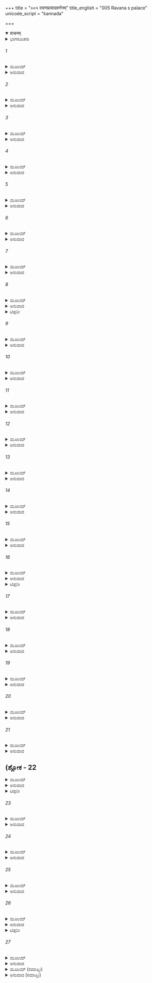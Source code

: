 +++
title = "००५ रावणप्रासादवर्णनम्"
title_english = "005 Ravana s palace"
unicode_script = "kannada"

+++
<details open><summary>वाचनम्</summary>

<div class="audioEmbed"  caption="श्रीराम-हरिसीताराममूर्ति-घनपाठिभ्यां वचनम्" src="https://archive.org/download/Ramayana-recitation-Sriram-harisItArAmamUrti-Ghanapaati-v2/Kanda_5/Kanda_5_SK-005-Ravana_s_palace.mp3"></div>
</details>



<details><summary>ಭಾಗಸೂಚನಾ</summary>

ಚಂದ್ರಶೋಭಾವರ್ಣನೆ, ಹನುಮಂತನು ರಾವಣನ ಅಂತಃಪುರದಲ್ಲಿ ಸೀತೆಯನ್ನು ಹುಡುಕಿ ಅವಳು ಸಿಕ್ಕದ ಕಾರಣ ದುಃಖಿತನಾದುದು
</details>

###### 1


<details><summary>ಮೂಲಮ್</summary>

ತತಃ ಸ ಮಧ್ಯಂ ಗತಮಂಶುಮಂತಂ  
ಜ್ಯೋತ್ಸ್ನಾವಿತಾನಂ ಮಹದುದ್ವಮಂತಮ್ ।  
ದದರ್ಶ ಧೀಮಾನ್ ದಿವಿ ಭಾನುಮಂತಂ  
ಗೋಷ್ಠೇ ವೃಷಂ ಮತ್ತಮಿವ ಭ್ರಮಂತಮ್ ॥
</details>

<details><summary>ಅನುವಾದ</summary>

ಅನಂತರ ಗೋಶಾಲೆಯೊಳಗೆ ಗೋವುಗಳ ಮಧ್ಯದಲ್ಲಿ ಸುತ್ತಾಡುತ್ತಿರುವ ಮದಿಸಿದ ಹೋರಿಯಂತೆ ಆಕಾಶದ ಮಧ್ಯ ಭಾಗದಲ್ಲಿ ಅತ್ತಲಿತ್ತ ಸಂಚರಿಸುತ್ತಾ ಪೃಥ್ವಿಯಮೇಲೆ ಅಪಾರವಾದ ಬೆಳದಿಂಗಳನ್ನು ಹೊರಚೆಲ್ಲುತ್ತಾ, ನಕ್ಷತ್ರಗಳೊಡನೆ ಸಂಚರಿಸುತ್ತಿದ್ದ ಚಂದ್ರನನ್ನು ಧೀಮಂತನಾದ ಹನುಮಂತನು ನೋಡಿದನು. ॥1॥
</details>

###### 2


<details><summary>ಮೂಲಮ್</summary>

ಲೋಕಸ್ಯ ಪಾಪಾನಿ ವಿನಾಶಯಂತಂ  
ಮಹೋದಧಿಂ ಚಾಪಿ ಸಮೇಧಯಂತಮ್ ।  
ಭೂತಾನಿ ಸರ್ವಾಣಿ ವಿರಾಜಯಂತಂ  
ದದರ್ಶ ಶೀತಾಂಶುಮಥಾಭಿಯಾಂತಮ್ ॥
</details>

<details><summary>ಅನುವಾದ</summary>

ಲೋಕದ ಜನರ ದುಃಖವನ್ನು ತನ್ನ ಆಹ್ಲಾದಕರವಾದ ಬೆಳದಿಂಗಳಿನಿಂದ ನಿವಾರಿಸುತ್ತಿದ್ದ, ಸಮುದ್ರವನ್ನು ಉಕ್ಕಿಸುತ್ತಿದ್ದ, ಸರ್ವಪ್ರಾಣಿಗಳನ್ನು ಪ್ರಕಾಶಗೊಳಿಸುತ್ತಿದ್ದ, ಆಕಾಶದಲ್ಲಿ ಸಾಗುತ್ತಿದ್ದ ಅಮೃತ ಕಿರಣಗಳನ್ನು ಸುರಿಸುತ್ತಿದ್ದ ಚಂದ್ರನನ್ನು ಮಾರುತಿಯು ನೋಡಿದನು. ॥2॥
</details>

###### 3


<details><summary>ಮೂಲಮ್</summary>

ಯಾ ಭಾತಿ ಲಕ್ಷ್ಮೀರ್ಭುವಿ ಮಂದರಸ್ಥಾ  
ತಥಾ ಪ್ರದೋಷೇಷು ಚ ಸಾಗರಸ್ಥಾ ।  
ತಥೈವ ತೋಯೇಷು ಚ ಪುಷ್ಕರಸ್ಥಾ  
ರರಾಜ ಸಾ ಚಾರುನಿಶಾಕರಸ್ಥಾ  ॥
</details>

<details><summary>ಅನುವಾದ</summary>

ಪ್ರಪಂಚದಲ್ಲಿ ಮಂದರಪರ್ವತದಲ್ಲಿರುವ ಕಾಂತಿಯು ಪ್ರಕಾಶಿಸುವಂತೆ, ಪ್ರದೋಷಕಾಲದಲ್ಲಿ ಸಾಗರದ ಕಾಂತಿಯು ಪ್ರಕಾಶಿಸುವಂತೆ, ಸರೋವರಗಳಲ್ಲಿರುವ ಕಮಲಗಳ ಕಾಂತಿಯು ಪ್ರಕಾಶಿಸುವಂತೆ, ಚಂದ್ರನಲ್ಲಿದ್ದ ಮನೋಹರವಾದ ಕಾಂತಿಯು ಪ್ರಕಾಶಿಸುತಿತ್ತು. ॥3॥
</details>

###### 4


<details><summary>ಮೂಲಮ್</summary>

ಹಂಸೋ ಯಥಾ ರಾಜತಪಂಜರಸ್ಥಃ  
ಸಿಂಹೋ ಯಥಾ ಮಂದರಕಂದರಸ್ಥಃ ।  
ವೀರೋ ಯಥಾ ಗರ್ವಿತಕುಂಜರಸ್ಥ-  
ಶ್ಚಂದ್ರೋಪಿ ಬಭ್ರಾಜ ತಥಾಂಬರಸ್ಥಃ ॥
</details>

<details><summary>ಅನುವಾದ</summary>

ಬೆಳ್ಳಿಯ ಪಂಜರದಲ್ಲಿರುವ ಹಂಸದಂತೆ, ಮಂದರಾಚಲದ ಗುಹೆಯಲ್ಲಿದ್ದ ಸಿಂಹವು ಪ್ರಕಾಶಿಸುವಂತೆ, ಮದಿಸಿದ ಆನೆಯ ಮೇಲೆ ಕುಳಿತಿರುವ ವೀರನಂತೆ, ಚಂದ್ರನು ಅಂಬರದಲ್ಲಿ ದೇದೀಪ್ಯ ಮಾನವಾಗಿ ಪ್ರಕಾಶಿಸುತ್ತಿದ್ದನು.॥4॥
</details>

###### 5


<details><summary>ಮೂಲಮ್</summary>

ಸ್ಥಿತಃ ಕಕುದ್ಮಾನಿವ ತೀಕ್ಷ್ಣಶೃಂಗೋ  
ಮಹಾಚಲಃ ಶ್ವೇತ ಇವೋಚ್ಚಶೃಂಗಃ ।  
ಹಸ್ತೀವ ಜಾಂಬೂನದಬದ್ಧ ಶೃಂಗೋ  
ರರಾಜ ಚಂದ್ರಃ ಪರಿಪೂರ್ಣಶೃಂಗಃ ॥
</details>

<details><summary>ಅನುವಾದ</summary>

ಚೂಪಾದ ಕೋಡುಗಳುಳ್ಳ ಗೂಳಿಯಂತೆಯೂ, ಎತ್ತರವಾದ ಶಿಖರಗಳಿರುವ ಪರ್ವತ ದಂತೆಯೂ, ಭಂಗಾರದ ಪಟ್ಟಿಗಳಿಂದ ಅಲಂಕೃತವಾದ ದಂತಗಳುಳ್ಳ ಆನೆಯಂತೆಯೂ, ಪರಿಪೂರ್ಣ ಷೋಡಶ ಕಲೆಗಳಿಂದ ಚಂದ್ರನು ವಿರಾಜಿಸುತ್ತಿದ್ದನು. ॥5॥
</details>

###### 6


<details><summary>ಮೂಲಮ್</summary>

ವಿನಷ್ಟ ಶೀತಾಂಬುತುಷಾರಪಂಕೋ  
ಮಹಾಗ್ರಹಗ್ರಾಹವಿನಷ್ಟಪಂಕಃ ।  
ಪ್ರಕಾಶಲಕ್ಷ್ಮ್ಯಾಶ್ರಯನಿರ್ಮಲಾಂಕೋ  
ರರಾಜ ಚಂದ್ರೋ ಭಗವಾನ್ ಶಶಾಂಕಃ ॥
</details>

<details><summary>ಅನುವಾದ</summary>

ಮಂಜಿನ ತುಂತುರುಗಳೆಂಬ ಮಾಲಿನ್ಯವನ್ನು ದೂರಮಾಡಿದ್ದ ಗ್ರಹರಾಜನಾದ ಸೂರ್ಯನ ಕಿರಣಗಳ ಪ್ರತಿಲನದಿಂದಾಗಿ ಉಜ್ವಲವಾದ ಬೆಳಕನ್ನು ಹೊಂದಿ ಕತ್ತಲೆಯನ್ನು ಹೋಗಲಾಡಿಸಿದ್ದ, ಪ್ರಕಾಶ ಲಕ್ಷ್ಮೀಯ ಆಶ್ರಯದಿಂದ ನಿರ್ಮಲವಾಗಿ ಕಾಣುತ್ತಿದ್ದ ಮೃಗಲಾಂಛನವನ್ನು ಹೊಂದಿದ್ದ, ಭಗವಾನ್ ಚಂದ್ರನು ರಾರಾಜಿಸುತ್ತಿದ್ದನು.॥6॥
</details>

###### 7


<details><summary>ಮೂಲಮ್</summary>

ಶಿಲಾತಲಂ ಪ್ರಾಪ್ಯ ಯಥಾ ಮೃಗೇಂದ್ರೋ  
ಮಹಾರಣಂ ಪ್ರಾಪ್ಯ ಯಥಾ ಗಜೇಂದ್ರಃ ।  
ರಾಜ್ಯಂ ಸಮಾಸಾದ್ಯ ಯಥಾ ನರೇಂದ್ರ-  
ಸ್ತಥಾ ಪ್ರಕಾಶೋ ವಿರರಾಜ ಚಂದ್ರಃ ॥
</details>

<details><summary>ಅನುವಾದ</summary>

ಆಗಸದಲ್ಲಿ ವಿರಾಜಮಾನನಾದ ಶಶಾಂಕನು, ಶಿಲೆಯ ಮೇಲೆ ಸ್ಥಿರವಾಗಿ ನಿಂತಿರುವ ಸಿಂಹದಂತೆ, ಮಹಾರಣರಂಗದಲ್ಲಿ ನಿಂತಿರುವ ಗಜರಾಜನಂತೆ, ಕಳೆದುಹೋದ ರಾಜ್ಯವನ್ನು ಪಡೆದುಕೊಂಡ ಚಕ್ರವರ್ತಿಯಂತೆ, ಪ್ರಕಾಶಮಾನವಾಗಿ ಬೆಳಗುತ್ತಿದ್ದನು.॥7॥
</details>

###### 8


<details><summary>ಮೂಲಮ್</summary>

ಪ್ರಕಾಶಚಂದ್ರೋದಯನಷ್ಟದೋಷಃ  
ಪ್ರವೃದ್ಧರಕ್ಷಃ ಪಿಶಿತಾಶದೋಷಃ ।  
ರಾಮಾಭಿರಾಮೇರಿತ ಚಿತ್ತದೋಷಃ  
ಸ್ವರ್ಗಪ್ರಕಾಶೋ ಭಗವಾನ್ ಪ್ರದೋಷಃ ॥
</details>

<details><summary>ಅನುವಾದ</summary>

ಪೌರ್ಣಮಿಯ ಪೂರ್ಣ ಚಂದ್ರೋದಯದಿಂದ ಅಂಧಕಾರವು ತೊಲಗಿ ಜಗತ್ತಿನ ಜನರೆಲ್ಲರೂ ಹರ್ಷಿತರಾದರು. ನಿಶಾಚರರು ಮಾಂಸಭಕ್ಷಣಕ್ಕೆ ಪ್ರವೃತ್ತರಾಗಿ ಸಂತೋಷಗೊಂಡರು. ಸ್ತ್ರೀ ಪುರುಷರು ಅನುರಾಗಸೌಖ್ಯದಲ್ಲಿ ಮುಳುಗಿದ್ದರು. ತಮ್ಮ ಮನಸ್ತಾಪಗಳನ್ನು ಕಳೆದುಕೊಂಡು ಎಲ್ಲರಿಗೂ ಆನಂದದಾಯಕವಾದ ಪ್ರದೋಷ ಕಾಲವು ಸೀತಾನ್ವೇಷಣ ತತ್ಪರನಾದ ಹನುಮಂತನಿಗೆ ಸ್ವರ್ಗದಂತೆ ಸುಖದಾಯಕವಾಯಿತು.* ॥8॥
</details>

<details><summary>ಟಿಪ್ಪನೀ</summary>

*	‘‘ಭಗವಾನ್ ಪ್ರದೋಷಃ’’ --  
ಐಶ್ಚರ್ಯಸ್ಯ ಸಮಗ್ರಸ್ಯ ಧರ್ಮಸ್ಯ ಯಶಸಃ ಶ್ರಿಯಃ । ಜ್ಞಾನವೈರಾಗ್ಯಯೋಶ್ಚೈವ ಷಣ್ಣಾಂ ಭಗ ಇತೀರಣಾ॥  
ಸಮಗ್ರವಾದ ಐಶ್ಚರ್ಯ, ಸಮಗ್ರವಾದ ಧರ್ಮ, ಸತ್ಕೀರ್ತಿ, ಪೂರ್ಣಸಂಪತ್ತು, ಅಖಂಡ ಜ್ಞಾನ, ನಿರ್ಮಲವಾದ ವೈರಾಗ್ಯ ಈ ಆರು ಭಗ(ಐಶ್ವರ್ಯ)ಗಳುಳ್ಳವವನು ಭಗವಂತನು ಷಡ್ಗುಣೈಶ್ಚರ್ಯ ಸಂಪನ್ನನಾದ ಹನುಮಂತನಿಗೆ ಭಗವತ್ಸ್ವರೂಪವಾದ ಈ ಪ್ರದೋಷಕಾಲವು ಸ್ವರ್ಗತುಲ್ಯವಾಗಿ ಸುಖಾನಂದಗಳನ್ನು ಕೊಟ್ಟಿತು.
</details>

###### 9


<details><summary>ಮೂಲಮ್</summary>

ತಂತ್ರೀಸ್ವನಾಃ ಕರ್ಣಸುಖಾಃ ಪ್ರವೃತ್ತಾಃ  
ಸ್ವಪಂತಿ ನಾರ್ಯಃ ಪತಿಭಿಃ ಸುವೃತ್ತಾಃ ।  
ನಕ್ತಂಚರಾಶ್ಚಾಪಿ ತಥಾ ಪ್ರವೃತ್ತಾ  
ವಿಹರ್ತುಮತ್ಯದ್ಭುತರೌದ್ರವೃತ್ತಾಃ ॥
</details>

<details><summary>ಅನುವಾದ</summary>

ಆಗ ಲಂಕೆಯಲ್ಲಿ ಕರ್ಣಾನಂದಕರವಾದ ವೀಣಾವಾದನದ ಮಧುರ ಶಬ್ದಗಳು ಕೇಳಿ ಬರುತ್ತಿದ್ದುವು. ಒಳ್ಳೆಯ ಸ್ವಭಾವವುಳ್ಳ ಸ್ತ್ರೀಯರು ತಮ್ಮ ಪತಿಗಳೊಡನೆ ನಿದ್ರಿಸಿದ್ದರು. ಅದ್ಭುತವಾದ ಮತ್ತು ಭಯಂಕರವಾದ ಆಚರಣೆಯುಳ್ಳ ರಾಕ್ಷಸರು ವಿಹರಿಸಲು ಹೊರಟಿದ್ದರು.॥9॥
</details>

###### 10


<details><summary>ಮೂಲಮ್</summary>

ಮತ್ತಪ್ರಮತ್ತಾನಿ ಸಮಾಕುಲಾನಿ  
ರಥಾಶ್ವಭದ್ರಾಸನಸಂಕುಲಾನಿ ।  
ವೀರಶ್ರಿಯಾ ಚಾಪಿ ಸಮಾಕುಲಾನಿ  
ದದರ್ಶ ಧೀಮಾನ್ ಸ ಕಪಿಃ ಕುಲಾನಿ ॥
</details>

<details><summary>ಅನುವಾದ</summary>

ಧೀರನೂ, ಪ್ರಜ್ಞಾಶಾಲಿಯೂ ಆದ ಹನುಮಂತನು ಅನೇಕ ಭವನಗಳನ್ನು ನೋಡಿದನು. ಕೆಲವು ಮನೆಗಳಲ್ಲಿ ಮದಿರಾಪಾನ ಮತ್ತರಾದ ರಾಕ್ಷಸರಿದ್ದರು. ಕೆಲವು ಮನೆಗಳು ರಥ, ಅಶ್ವ ಮತ್ತು ಭದ್ರಾಸನ (ಆನೆ)ಗಳಿಂದ ಸಂಪನ್ನವಾಗಿದ್ದುವು. ಇನ್ನು ಕೆಲವು ಗೃಹಗಳಲ್ಲಿ ಐಶ್ಚರ್ಯಮದದಿಂದ ಕೊಬ್ಬಿದ ರಾಕ್ಷಸರನ್ನು ನೋಡಿದನು.॥10॥
</details>

###### 11


<details><summary>ಮೂಲಮ್</summary>

ಪರಸ್ಪರಂ ಚಾಧಿಕಮಾಕ್ಷಿಪಂತಿ  
ಭುಜಾಂಶ್ಚ ಪೀನಾನಧಿವಿಕ್ಷಿಪಂತಿ ।  
ಮತ್ತಪ್ರಲಾಪಾನಧಿವಿಕ್ಷಿಪಂತಿ  
ಮತ್ತಾನಿ ಚಾನ್ಯೋನ್ಯಮಧಿಕ್ಷಿಪಂತಿ ॥
</details>

<details><summary>ಅನುವಾದ</summary>

ಆ ಮನೆಗಳಲ್ಲಿದ್ದ ರಾಕ್ಷಸರಲ್ಲಿ ಕೆಲವರು ಪರಸ್ಪರ ಆಕ್ಷೇಪಿಸುತ್ತಿದ್ದರು. ತಮ್ಮ ಉಬ್ಬಿದ ಬಾಹುಗಳನ್ನು ಇನ್ನೊಬ್ಬರ ಹೆಗಲಗಳಲ್ಲಿ ಚಾಚಿದ್ದರು. ಮದ್ಯವನ್ನು ಕುಡಿದು ಮತ್ತರಾದ ಕೆಲವರು ಅಸಂಬದ್ಧವಾದ ಮಾತುಗಳನ್ನಾಡುತ್ತಿದ್ದರು. ಮದವೇರಿದ ರಾಕ್ಷಸರು ಅನ್ಯೋನ್ಯವಾಗಿ ಬೈದಾಡುತ್ತಿದ್ದರು.॥11॥
</details>

###### 12


<details><summary>ಮೂಲಮ್</summary>

ರಕ್ಷಾಂಸಿ ವಕ್ಷಾಂಸಿ ಚ ವಿಕ್ಷಿಪಂತಿ  
ಗಾತ್ರಾಣಿ ಕಾಂತಾಸು ಚ ವಿಕ್ಷಿಪಂತಿ ।  
ರೂಪಾಣಿ ಚಿತ್ರಾಣಿ ಚ ವಿಕ್ಷಿಪಂತಿ  
ದೃಢಾನಿ ಚಾಪಾನಿ ಚ ವಿಕ್ಷಿಪಂತಿ ॥ 12 ॥
</details>

<details><summary>ಅನುವಾದ</summary>

ಕೆಲವು ರಾಕ್ಷಸರು ಪರಾಕ್ರಮ ಸೂಚಕವಾಗಿ ಎದೆಗಳನ್ನು ತಟ್ಟಿಕೊಳ್ಳುತ್ತಿದ್ದರು. ಕೆಲವರು ತಮ್ಮ ಅಂಗನೆಯರ ಮೇಲೆ ಅಂಗಾಂಗಗಳನ್ನು ಚೆಲ್ಲಿದ್ದರು. ಕೆಲವರು ಸುಂದರವಾದ ಚಿತ್ರಪಟಗಳನ್ನು ಅಲ್ಲಿ ಜೋಡಿಸುತ್ತಿದ್ದರು. ಕೆಲವರು ದೃಢವಾದ ಬಿಲ್ಲಿನ ನಾಣನ್ನು ಕಿವಿವರೆಗೂ ಸೆಳೆದು ಅಭ್ಯಾಸ ಮಾಡುತ್ತಿದ್ದುದನ್ನು ಹನುಮಂತನು ನೋಡಿದನು.॥12॥
</details>

###### 13


<details><summary>ಮೂಲಮ್</summary>

ದದರ್ಶ ಕಾಂತಾಶ್ಚ ಸಮಾಲಪಂತ್ಯ-  
ಸ್ತಥಾಪರಾಸ್ತತ್ರ ಪುನಃ ಸ್ವಪಂತ್ಯಃ ।  
ಸುರೂಪವಕಾಶ್ಚ ತಥಾ ಹಸಂತ್ಯಃ  
ಕ್ರುದ್ಧಾಃ ಪರಾಶ್ಚಾಪಿ ವಿನಿಃಶ್ವಸಂತ್ಯಃ ॥
</details>

<details><summary>ಅನುವಾದ</summary>

ಆ ಭವನಗಳಲ್ಲಿ ರಾಕ್ಷಸರ ಪತ್ನಿಯರಲ್ಲಿ ಕೆಲವರು ಅಂಗ ರಾಗಾದಿಗಳನ್ನು ಲೇಪಿಸಿಕೊಳ್ಳುತ್ತಿದ್ದರು. ಇನ್ನು ಕೆಲವು ಸ್ತ್ರೀಯರು ಮರಳಿ ನಿದ್ದೆಹೋದರು. ಸುಂದರಮುಖವುಳ್ಳ ಕೆಲವರು ಸಂತೋಷ ಸೂಚಕ ನಗುತ್ತಿದ್ದರು. ಕೆಲವು ಪತ್ನಿಯರು ಪತಿಯ ಮೇಲೆ ಕುಪಿತರಾಗಿ ನಿಟ್ಟುಸಿರುಡುತ್ತಿದ್ದರು.॥13॥
</details>

###### 14


<details><summary>ಮೂಲಮ್</summary>

ಮಹಾಗಜೈಶ್ಚಾಪಿ ತಥಾ ನದದ್ಭಿಃ  
ಸುಪೂಜಿತೈಶ್ಚಾಪಿ ತಥಾ ಸುಸದ್ಭಿಃ ।  
ರರಾಜ ವೀರೈಶ್ಚ ವಿನಿಶ್ವಸದ್ಭಿಃ  
ಹ್ರದೋ ಭುಜಂಗೈರಿವ ನಿಃಶ್ವಸದ್ಭಿಃ ॥
</details>

<details><summary>ಅನುವಾದ</summary>

ಆ ಲಂಕಾಪಟ್ಟಣವು ಆನೆಗಳ ಘೀಂಕಾರಗಳಿಂದ ತುಂಬಿಹೋಗಿತ್ತು. ಪೂಜ್ಯರಾದ ಸಭಾಸದರಿಂದಲೂ ಕೂಡಿದ್ದು, ನಿಟ್ಟುಸಿರು ಬಿಡುತ್ತಿದ್ದ ವೀರರನ್ನೊಳಗೊಂಡು ಬುಸುಗುಟ್ಟುವ ಸರ್ಪಗಳಿಂದ ತುಂಬಿದ ಸರೋವರ ದಂತೆ ಕಂಗೊಳಿಸುತ್ತಿತ್ತು.॥14॥
</details>

###### 15


<details><summary>ಮೂಲಮ್</summary>

ಬುದ್ಧಿಪ್ರಧಾನಾನ್ ರುಚಿರಾಭಿಧಾನಾನ್  
ಸಂಶ್ರದ್ದಧಾನಾನ್ ಜಗತಃ ಪ್ರಧಾನಾನ್ ।  
ನಾನಾವಿಧಾನಾನ್ ರುಚಿರಾಭಿಧಾನಾನ್  
ದದರ್ಶ ತಸ್ಯಾಂ ಪುರಿ ಯಾತುಧಾನಾನ್ ॥
</details>

<details><summary>ಅನುವಾದ</summary>

ಆ ಲಂಕೆಯಲ್ಲಿ ಮಹಾಬುದ್ಧಿಶಾಲೀ ರಾಕ್ಷಸರನ್ನು, ಸುಮಧುರವಾಗಿ ಮಾತಾಡುವವರನ್ನು, ಶ್ರದ್ಧಾಳುಗಳನ್ನು, ಅತ್ತಿಂದಿತ್ತ ತಿರುಗಾಡುತ್ತಿದ್ದ ಪ್ರಧಾನರಾದ ರಾಕ್ಷರನ್ನು, ನಾನಾವಿಧವಾದ ವೇಷಗಳನ್ನು ಧರಿಸಿದವರನ್ನು, ಮನೋಹರವಾದ ನಾಮಧೇಯ ವುಳ್ಳವರನ್ನೂ ಮಾರುತಿಯು ನೋಡಿದನು.॥15॥
</details>

###### 16


<details><summary>ಮೂಲಮ್</summary>

ನನಂದ ದೃಷ್ಟ್ವಾ ಚ ಸ ತಾನ್ ಸುರೂಪಾನ್  
ನಾನಾಗುಣಾನಾತ್ಮಗುಣಾನುರೂಪಾನ್ ।  
ವಿದ್ಯೋತಮಾನಾನ್ ಸ ತದಾನುರೂಪಾನ್  
ದದರ್ಶ ಕಾಂಶ್ಚಿಚ್ಚ ಪುನರ್ವಿರೂಪಾನ್ ॥
</details>

<details><summary>ಅನುವಾದ</summary>

ಅಲ್ಲಿ ಬುದ್ಧಿಶಾಲಿಗಳನ್ನು, ಹೆಚ್ಚಾಗಿ ಅಂದವಾಗಿರುವವನ್ನು, ಸದ್ಗುಣ ಸಂಪನ್ನರನ್ನು,* ತಮ್ಮ ಸ್ವಭಾವಕ್ಕನುಸಾರ ವರ್ತಿಸುತ್ತಾ, ಹೆಸರುವಾಸಿಯಾದವರನ್ನು ನೋಡಿ ಆ ಕಪಿವರನು ಬಹಳ ಸಂತೋಷಪಟ್ಟನು. ಹಾಗೆಯೇ ಅವನು ವಿಕೃತಾಕಾರರಾದವನ್ನೂ, ಅದಕ್ಕನುಸಾರ ವರ್ತಿಸುವವರನ್ನೂ ಕೂಡ ನೋಡಿದನು.॥16॥
</details>

<details><summary>ಟಿಪ್ಪನೀ</summary>

* ವಿಭೀಷಣಾದಿ ಸಜ್ಜನರನ್ನು ನೋಡಿ ಹನುಮಂತನು ಆನಂದದಲ್ಲಿ ಮುಳುಗಿಹೋದನು.
</details>

###### 17


<details><summary>ಮೂಲಮ್</summary>

ತತೋ ವರಾರ್ಹಾಃ ಸುವಿಶುದ್ಧಭಾವಾ-  
ಸ್ತೇಷಾಂ ಸ್ತ್ರಿಯಸ್ತತ್ರ ಮಹಾನುಭಾವಾಃ ।  
ಪ್ರಿಯೇಷು ಪಾನೇಷು ಚ ಸಕ್ತಭಾವಾ  
ದದರ್ಶ ತಾರಾ ಇವ ಸುಪ್ರಭಾವಾಃ ॥
</details>

<details><summary>ಅನುವಾದ</summary>

ಅನಂತರ ಆಂಜನೇಯನು ಶ್ರೇಷ್ಠ ಪುರುಷರಿಗೆ ಯೋಗ್ಯವಾದ ಸತಿಯರನ್ನು, ಪತಿಗಳಲ್ಲಿ ಪ್ರೇಮಾನುರಾಗವುಳ್ಳವರನ್ನು, ಉತ್ತಮ ಶೀಲವತಿಯರನ್ನು, ಅಲ್ಲದೆ ತಮ್ಮ ಪ್ರಿಯಕರನಲ್ಲಿ ಪ್ರೀತಿಯನ್ನುಂಟುಮಾಡುವ, ಪಾನಾದಿಗಳಲ್ಲಿ ಆಸಕ್ತರಾಗಿದ್ದ, ನಕ್ಷತ್ರಗಳಂತೆ ಒಳ್ಳೆಯ ಪ್ರಭೆಯಿಂದ ಕೂಡಿದ್ದ ರಾಕ್ಷಸಸ್ತ್ರೀಯರನ್ನು ನೋಡಿದನು.॥17॥
</details>

###### 18


<details><summary>ಮೂಲಮ್</summary>

ಶ್ರಿಯಾ ಜ್ವಲಂತೀಸ್ತ್ರಪಯೋಪಗೂಢಾ  
ನಿಶೀಥಕಾಲೇ ರಮಣೋಪಗೂಢಾಃ ।  
ದದರ್ಶ ಕಾಶ್ಚಿತ್ ಪ್ರಮದೋಪಗೂಢಾ  
ಯಥಾ ವಿಹಂಗಾಃ ಕುಸುಮೋಪಗೂಢಾಃ ॥
</details>

<details><summary>ಅನುವಾದ</summary>

ರೂಪಾದಿ ಸಂಪತ್ತುಗಳಿಂದ ಪ್ರಕಾಶಮಾನರಾಗಿದ್ದ ಕೆಲವು ಸ್ತ್ರೀಯರು ನಾಚಿಕೆಯುಳ್ಳವರಾಗಿದ್ದರು. ಮತ್ತೆ ಕೆಲವರು ಪತಿಗಳಿಂದ ಆಲಿಂಗಿಸಲ್ಪಟ್ಟವರಾಗಿ ಪ್ರಮೋದಾ ಮೋದಗಳಲ್ಲಿದ್ದರು. ಪುಷ್ಪವೃಕ್ಷಗಳಲ್ಲಿ ವಿಹರಿಸುವ ಪಕ್ಷಿಗಳಂತೆ, ಕೆಲವು ಸ್ತ್ರೀಯರು ಕುಸುಮಿತವಾದ ಲತಾಕುಂಜಗಳಲ್ಲಿ ತಮ್ಮ ಪತಿಗಳೊಡನೆ ವಿಹರಿಸುತ್ತಿದ್ದರು.॥18॥
</details>

###### 19


<details><summary>ಮೂಲಮ್</summary>

ಅನ್ಯಾಃ ಪುನರ್ಹರ್ಮ್ಯತಲೋಪವಿಷ್ಟಾ-  
ಸ್ತತ್ರ ಪ್ರಿಯಾಂಕೇಷು ಸುಖೋಪವಿಷ್ಟಾಃ ।  
ಭರ್ತುಃ ಪ್ರಿಯಾ ಧರ್ಮಪರಾ ನಿವಿಷ್ಟಾ  
ದದರ್ಶ ಧೀಮಾನ್ ಮದನಾಭಿವಿಷ್ಟಾಃ ॥
</details>

<details><summary>ಅನುವಾದ</summary>

ಕೆಲವರು ಉಪ್ಪರಿಗೆಗಳಲ್ಲಿ ಕುಳಿತ್ತಿದ್ದರು. ಕೆಲವರು ಗಂಡಂದಿರ ತೊಡೆಗಳ ಮೇಲೆ ಸುಖವಾಗಿ ಕುಳಿತ್ತಿದ್ದರು. ಕೆಲವು ಧಾರ್ಮಿಕ ಸ್ತ್ರೀಯರು ಪತಿಗಳ ಸೇವೆಯಲ್ಲಿ ನಿರತರಾಗಿದ್ದರು. ಕೆಲವರು ಕಾಮಪರವಶರಾಗಿ ಪ್ರಿಯಕರರೊಡನೆ ಕಾಮಕೇಳಿಯಲ್ಲಿ ನಿರತರಾಗಿದ್ದರು. ಹೀಗೆ ಎಲ್ಲ ಬಗೆಯ ಸ್ತ್ರೀಯರನ್ನು ಹನುಮಂತನು ಅಲ್ಲಿ ನೋಡಿದನು.॥19॥
</details>

###### 20


<details><summary>ಮೂಲಮ್</summary>

ಅಪ್ರಾವೃತಾಃ ಕಾಂಚನರಾಜಿವರ್ಣಾಃ  
ಕಾಶ್ಚಿತ್ ಪರಾರ್ಧ್ಯಾಸ್ತಪನೀಯವರ್ಣಾಃ ।  
ಪುನಶ್ಚ ಕಾಶ್ಚಿಚ್ಛಶಲಕ್ಷ್ಮ ವರ್ಣಾಃ  
ಕಾಂತಪ್ರಹೀಣಾ ರುಚಿರಾಂಗವರ್ಣಾಃ ॥
</details>

<details><summary>ಅನುವಾದ</summary>

ಕೆಲವರು ಮೇಲು ಹೊದಿಕೆಯಿಲ್ಲದೆ ಸುವರ್ಣ ರೇಖೆಗೆ ಸದೃಶ ಕಾಂತಿಯಿಂದ ಕೂಡಿ ರಾರಾಜಿಸುತ್ತದ್ದರು. ಕೆಲವರು ಶ್ರೇಷ್ಠರಾದ ಸ್ತ್ರೀಯರು ಪುಟವಿಟ್ಟ ಚಿನ್ನದಂತೆ ಬಣ್ಣವುಳ್ಳವರಾಗಿದ್ದರು. ಕೆಲವರು ಚಂದ್ರನ ಕಾಂತಿಗೆ ಸಮಾನವಾದ ಕಾಂತಿಯಿಂದ ಕೂಡಿದ್ದರು. ಕೆಲವು ಸುಂದರಾಂಗಿಯರು ಪ್ರಿಯತಮನ ವಿರಹ ತಾಪದಿಂದ ಖಿನ್ನಮನಸ್ಕರಾಗಿದ್ದರು. ಕೆಲವರು ಸುಂದರವಾದ ಅಂಗ ಕಾಂತಿಯಿಂದ ಕೂಡಿದ್ದರು. ಇಂತಹ ಲತಾಂಗಿಯರನ್ನು ಮರುತ್ಮಂತನು ನೋಡಿದನು.॥20॥
</details>

###### 21


<details><summary>ಮೂಲಮ್</summary>

ತತಃ ಪ್ರಿಯಾನ್ ಪ್ರಾಪ್ಯಮನೋಭಿರಾಮಾನ್  
ಸುಪ್ರೀತಿಯುಕ್ತಾಃ ಪ್ರಸಮೀಕ್ಷ್ಯರಾಮಾಃ ।  
ಗೃಹೇಷು ಹೃಷ್ಟಾಃ ಪರಮಾಭಿರಾಮಾ  
ಹರಿಪ್ರವೀರಃ ಸ ದದರ್ಶ ರಾಮಾಃ ॥
</details>

<details><summary>ಅನುವಾದ</summary>

ಕೆಲವು ಮನೆಗಳಲ್ಲಿ ಮನಸ್ಸಿಗೆ ಆನಂದವನ್ನುಂಟುಮಾಡುವ ಪ್ರಿಯರನ್ನು ಹೊಂದಿ ಪ್ರೀತಿಯುಕ್ತರಾಗಿ, ಪುಷ್ಪಗಳಿಂದ ಸಿಂಗರಿಸಿಕೊಂಡು ಕಂಗೊಳಿಸುತ್ತಿದ್ದರು. ಪರಮ ಹೃಷ್ಟರಾಗಿದ್ದ, ಕಡು ಚೆಲುವೆಯರಾಗಿದ್ದ ಸ್ತ್ರೀಯರನ್ನು ನೋಡಿದನು. ॥21॥
</details>

## (ಶ್ಲೋಕ - 22


<details><summary>ಮೂಲಮ್</summary>

ಚಂದ್ರಪ್ರಕಾಶಾಶ್ಚ ಹಿ ವಕ್ತ್ರಮಾಲಾ  
ವಕ್ತ್ರಾಕ್ಷಿಪಕ್ಷ್ಮಾಶ್ಚ ಸುನೇತ್ರಮಾಲಾಃ ।  
ವಿಭೂಷಣಾನಾಂ ಚ ದದರ್ಶ ಮಾಲಾಃ  
ಶತಹ್ರದಾನಾಮಿವ ಚಾರುಮಾಲಾಃ ॥
</details>

<details><summary>ಅನುವಾದ</summary>

ಬೆಳದಿಂಗಳಿನಂತೆ ಪ್ರಕಾಶಮಾನವಾಗಿ ಕಾಣುತ್ತಿದ್ದ ಸ್ತ್ರೀಯರ ಸುಂದರ ಮುಖಾವಲಿ (ಸಾಲು)ಗಳನ್ನು, ಸುಂದರವಾದ ಹಾಗೂ ವಕ್ರವಾದ ಹುಬ್ಬುಗಳ ಕೂದಲಿನಿಂದ ಕೂಡಿದ ಕಣ್ಣುಗಳ ಸಾಲುಗಳನ್ನೂ, ಮಿಂಚಿನ ಸಾಲುಗಳಂತೆ ಕಾಣುತ್ತಿದ್ದ ಸುಂದರವಾದ ಆಭರಣಗಳ ಸಾಲುಗಳನ್ನು* ಹನುಮಂತ ನೋಡಿದನು. ॥22॥
</details>

<details><summary>ಟಿಪ್ಪನೀ</summary>

* ಮಾನುಷಸ್ತ್ರೀಯರಿಗೂ, ರಾಕ್ಷಸಸ್ತ್ರೀಯರಿಗೂ ಇರುವ ವ್ಯತ್ಯಾಸವನ್ನು ಗುರುತಿಸಲು ಅಲ್ಲಿಯ ಸ್ತ್ರೀಯರ ಅಲಂಕಾರಗಳನ್ನು, ಮುಖ, ನೇತ್ರಗಳನ್ನೂ, ಸೀತಾನ್ವೇಷಣ ತತ್ಪರನಾದ ಹನುಮಂತನು ಪರಿಕಿಸಿದನು.
</details>

###### 23


<details><summary>ಮೂಲಮ್</summary>

ನ ತ್ವೇವ ಸೀತಾಂ ಪರಮಾಭಿಜಾತಾಂ  
ಪಥಿ ಸ್ಥಿತೇ ರಾಜಕುಲೇ ಪ್ರಜಾತಾಮ್ ।  
ಲತಾಂ ಪ್ರಫುಲ್ಲಾಮಿವ ಸಾಧು ಜಾತಾಂ  
ದದರ್ಶ ತನ್ವೀಂ ಮನಸಾಭಿಜಾತಾಮ್ ॥ 23 ॥
</details>

<details><summary>ಅನುವಾದ</summary>

ಆದರೆ ಕಡುಚೆಲುವೆಯಾದ, ಅಯೋನಿಜೆಯಾಗಿದ್ದ ವಿಕಸಿತ ಲತೆಯಂತಿದ್ದ, ಧರ್ಮಮಾರ್ಗದಲ್ಲಿಯೇ ಸ್ಥಿರಳಾಗಿದ್ದ, ರಾಜಕುಲದಲ್ಲಿ ಬೆಳೆದ ಸೀತಾದೇವಿಯನ್ನು ಮಾರುತಿಯು ಎಲ್ಲಿಯೂ ನೋಡಲಿಲ್ಲ. ॥23 ॥
</details>

###### 24


<details><summary>ಮೂಲಮ್</summary>

ಸನಾತನೇ ವರ್ತ್ಮನಿ ಸಂನಿವಿಷ್ಟಾಂ  
ರಾಮೇಕ್ಷಣಾಂ ತಾಂ ಮದನಾಭಿವಿಷ್ಟಾಮ್ ।  
ಭರ್ತುರ್ಮನಃ ಶ್ರೀಮದನುಪ್ರವಿಷ್ಟಾಮ್  
ಸ್ತ್ರಿಭ್ಯೋ ವರಾಭ್ಯಶ್ಚ ಸದಾ ವಿಶಿಷ್ಟಾಮ್ ॥ 24 ॥
</details>

<details><summary>ಅನುವಾದ</summary>

ಅವಿಚ್ಛಿನ್ನವಾದ ಪಾತಿವ್ರತ್ಯ ಮಾರ್ಗದಲ್ಲಿ ಸುಸ್ಥಿರಳಾಗಿದ್ದ, ಶ್ರೀರಾಮಚಂದ್ರನ ಅಗಲುವಿಕೆಯಿಂದ ದುಃಖಿತಳಾಗಿದ್ದು, ಅವನನ್ನು ನೋಡಬೇಕೆಂಬ ಕಾತರತೆಯಿಂದಿದ್ದ, ತನ್ನ ಪವಿತ್ರವಾದ ಮನಸ್ಸಿನಲ್ಲಿ ಶ್ರೀರಾಮನನ್ನು ಸದಾಕಾಲ ನಿಲ್ಲಿಸಿಕೊಂಡಿದ್ದ, ನಾರೀರತ್ನಗಳಲ್ಲಿ ಅತ್ಯುತ್ತಮವಾದ ಸೀತಾದೇವಿಯನ್ನು ಮಾತ್ರ ಅವನು ನೋಡಲಿಲ್ಲ. ॥24 ॥
</details>

###### 25


<details><summary>ಮೂಲಮ್</summary>

ಉಷ್ಣಾರ್ದಿತಾಂ ಸಾನುಸೃತಾಸ್ರಕಂಠೀಂ  
ಪುರಾ ವರಾರ್ಹೋತ್ತಮನಿಷ್ಕಕಂಠೀಮ್ ।  
ಸುಜಾತಪಕ್ಷ್ಮಾಮಭಿರಕ್ತಕಂಠೀಂ  
ವನೇ ಪ್ರನೃತ್ತಾಮಿವ ನೀಲಕಂಠೀಮ್ ॥ 25 ॥
</details>

<details><summary>ಅನುವಾದ</summary>

ಶ್ರೀರಾಮನ ವಿರಹದಿಂದ ಪರಿತಪಿಸುತ್ತಿರುವ, ಕಣ್ಣೀರಕೋಡಿ ಹರಿಯುತ್ತಿದ್ದು, ಗದ್ಗದ ಕಂಠದಿಂದ ವಿಲಾಪಿಸುತ್ತಿದ್ದ, ಶ್ರೇಷ್ಠವಾದ ಭಂಗಾರದ ಕಂಠಾಭರಣಗಳನ್ನು ಧರಿಸಿದ್ದ, ಅಂದವಾದ ಹುಬ್ಬುಗಳುಳ್ಳವಳೂ, ಮಧುರವಾದ ಕಂಠಸ್ಪರವುಳ್ಳವಳೂ, ಅರಣ್ಯದಲ್ಲಿ ಚೆನ್ನಾಗಿ ನರ್ತಿಸುವ ಹೆಣ್ಣುನವಿಲಿನಂತಿರುವ ಸೀತಾದೇವಿಯು ಮಾತ್ರ ಕಂಡುಬರಲಿಲ್ಲ. ॥25 ॥
</details>

###### 26


<details><summary>ಮೂಲಮ್</summary>

ಅವ್ಯಕ್ತರೇಖಾಮಿವ ಚಂದ್ರರೇಖಾಂ  
ಪಾಂಸುಪ್ರದಿಗ್ಧಾಮಿವ ಹೇಮರೇಖಾಮ್ ।  
ಕ್ಷತಪ್ರರೂಢಾಮಿವ ಬಾಣರೇಖಾಂ  
ವಾಯುಪ್ರಭಿನ್ನಾಮಿವ ಮೇಘರೇಖಾಮ್ ॥ 26 ॥
</details>

<details><summary>ಅನುವಾದ</summary>

ಕಂಡೂ-ಕಾಣದಂತಿರುವ ಚಂದ್ರರೇಖೆಯಂತೆ ಅತ್ಯಂತ ಕೃಶಳಾಗಿದ್ದ, ಧೂಳಿ ಧೂಸರಿತ ಬಂಗಾರದ ಸಲಾಕೆಯಂತಿದ್ದ, ಬಾಣದ ಗಾಯದಂತೆ ರೂಢಮೂಲವಾಗಿದ್ದ ಮಾನಸಿಕ ಗಾಯದಿಂದ ಪರಿತಪಿಸುತ್ತಿದ್ದ, ವಾಯುವಿನಿಂದ ಛಿದ್ರ-ಛಿದ್ರವಾಗಿ ಚದುರಿಹೋದ ಮೇಘಗಳಂತೆ ಭಗ್ನಮನೋರಥವುಳ್ಳ ಜಾನಕೀದೇವಿಯು ಹನುಮಂತನಿಗೆ ಎಲ್ಲೆಲ್ಲೂ ಕಾಣಲಿಲ್ಲ.* ॥26 ॥
</details>

<details><summary>ಟಿಪ್ಪನೀ</summary>

* ಮಾರುತಿಯು ಎಷ್ಟೋ ಮಂದಿ ಸುಂದರೀ ಮಣಿಗಳನ್ನು ನೋಡಿದನು. ಆದರೆ ಅವರಲ್ಲಿ ಒಬ್ಬರೂ ಸೀತಾದೇವಿ ಅಲ್ಲವೆಂದು ನಿಶ್ಚಯಿಸಿದನು. ಏಕೆಂದರೆ ಅವನು ತನ್ನ ಮನಸ್ಸಿನಲ್ಲಿ ಮುದ್ರಿಸಿಕೊಂಡ ಸೀತಾದೇವಿಯ ಊಹಾ ಚಿತ್ರ ಹೀಗಿತ್ತು-ವಾಸ್ತವವಾಗಿ ಹದಿನಾರು ಕಲೆಗಳಿಂದ ಕೂಡಿದ ಚಂದ್ರನಂತೆ ಇರುವ ಸೀತಾದೇವಿಯು ಶ್ರೀರಾಮನ ಅಗಲುವಿಕೆಯಿಂದ ಈಗ ಮಂಜುಮುಸುಕಿದ ಚಂದ್ರನಂತೆ ಕಾಂತಿಹೀನಳಾಗಿರಬಹುದು. ಸಹಜವಾಗಿ ಭಂಗಾರ ಕಾಂತಿಯಿಂದಿರುವ ಆಕೆಯ ದೇಹವು ಧೂಳಿ ಧೂಸರಿತವಾದ ಸುವರ್ಣರೇಖೆಯಂತೆ ಇರಬಹುದು. ಬಾಣದ ಗಾಯವು ವಾಸಿಯಾದರೂ ಉಳಿಯುವ ಗುರುತಿನಂತೆ ಸೀತಾದೇವಿಯ ಮನಸ್ಸಿನಮೇಲೆ ಬಿದ್ದ ರಾವಣನ ವಾಗ್ಬಾಣಗಳ ಗುರುತು ಮಾತ್ರ ಆಕೆಯ ಮುಖಕಮಲದಲ್ಲಿ ಕಂಡುಬಂದಿತು. ಗಾಳಿಯು ಮೋಡಗಳನ್ನು ಭಿನ್ನ-ಭಿನ್ನ ಮಾಡುವಂತೆ ರಾವಣನೆಂಬ ವಾಯುವಿನ ಘಾತದಿಂದ ರಾಮನೆಂಬ ಮೇಘವು ಚೂರು-ಚೂರು ಆಗಿ ಸೀತಾದೇವಿಯು ಕಾಂತಿಹೀನಳಾಗಿರಬಹುದು. ಅಂತಹ ಜಾನಕೀ ದೇವಿ ಮಾತ್ರ ಎಷ್ಟೇ ಹುಡುಕಿದರೂ ಅಲ್ಲಿ ತರುಣಿ ಮಣಿಗಳಲ್ಲಿ ಮಾರುತಿಗೆ ಕಂಡುಬರಲಿಲ್ಲ.
</details>

###### 27


<details><summary>ಮೂಲಮ್</summary>

ಸೀತಾಮಪಶ್ಯನ್ ಮನುಜೇಶ್ಚರಸ್ಯ  
ರಾಮಸ್ಯ ಪತ್ನೀಂ ವದತಾಂ ವರಸ್ಯ ।  
ಬಭೂವ ದುಃಖಾಭಿಹತಶ್ಚಿರಸ್ಯ  
ಪ್ಲವಂಗಮೋ ಮಂದ ಇವಾಚಿರಸ್ಯ ॥
</details>

<details><summary>ಅನುವಾದ</summary>

ವಾಗ್ಮಿಗಳಲ್ಲಿ ಶ್ರೇಷ್ಠನಾದ, ಮನುಜೇಶ್ವರನಾದ ಶ್ರೀರಾಮನ ಪತ್ನಿಯನ್ನು ಎಷ್ಟು ಹುಡುಕಿದರೂ ಆಕೆಯು ಕಾಣದಿದ್ದಾಗ ಕಪೀಶ್ವರನಾದ ಹನುಮಂತನು ದುಃಖಾಕ್ರಾಂತನಾಗಿ ಕ್ಷಣಕಾಲ ಮಾತ್ರ ಅಜ್ಞಾನಿಯಂತೆ ದಿಕ್ಕುತೋಚದಾದನು. ॥27॥
</details>

<details><summary>ಮೂಲಮ್ (ಸಮಾಪ್ತಿಃ)</summary>

ಇತ್ಯಾರ್ಷೇ ಶ್ರೀಮದ್ರಾಮಾಯಣೇ ವಾಲ್ಮೀಕೀಯೇ ಆದಿಕಾವ್ಯೇ ಸುಂದರಕಾಂಡೇ ಪಂಚಮಃ ಸರ್ಗಃ ॥ 5 ॥
</details>

<details><summary>ಅನುವಾದ (ಸಮಾಪ್ತಿಃ)</summary>

ಮಹರ್ಷಿವಾಲ್ಮೀಕಿ ವಿರಚಿತ ಆದಿಕಾವ್ಯವಾದ ಶ್ರೀಮದ್ರಾಮಾಯಣದ ಸುಂದರಕಾಂಡದಲ್ಲಿ ಐದನೆಯ ಸರ್ಗವು ಮುಗಿಯಿತು.
</details>
